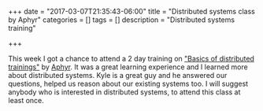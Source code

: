 +++
date = "2017-03-07T21:35:43-06:00"
title = "Distributed systems class by Aphyr"
categories = []
tags = []
description = "Distributed systems training"

+++

This week I got a chance to attend a 2 day training on ["Basics of distributed trainings"](https://github.com/aphyr/distsys-class) by [Aphyr](https://aphyr.com/). It was a great learning experience and I learned more about distributed systems. Kyle is a great guy and he answered our questions, helped us reason about our existing systems too. I will suggest anybody who is interested in distributed systems, to attend this class at least once.
